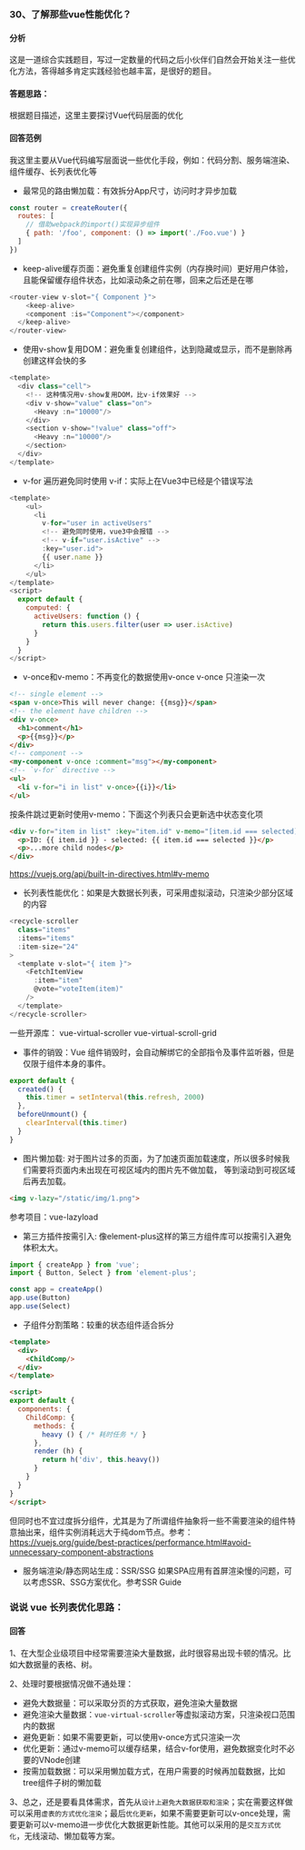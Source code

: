 ### 30、了解那些vue性能优化？

#### 分析
这是一道综合实践题目，写过一定数量的代码之后小伙伴们自然会开始关注一些优化方法，答得越多肯定实践经验也越丰富，是很好的题目。

#### 答题思路：
根据题目描述，这里主要探讨Vue代码层面的优化

#### 回答范例
我这里主要从Vue代码编写层面说一些优化手段，例如：代码分割、服务端渲染、组件缓存、长列表优化等

- 最常见的路由懒加载：有效拆分App尺寸，访问时才异步加载
```js
const router = createRouter({
  routes: [
    // 借助webpack的import()实现异步组件
    { path: '/foo', component: () => import('./Foo.vue') }
  ]
})
```

- keep-alive缓存页面：避免重复创建组件实例（内存换时间）更好用户体验，且能保留缓存组件状态，比如滚动条之前在哪，回来之后还是在哪
```js
<router-view v-slot="{ Component }">
	<keep-alive>
  	<component :is="Component"></component>
  </keep-alive>
</router-view>
```

- 使用v-show复用DOM：避免重复创建组件，达到隐藏或显示，而不是删除再创建这样会快的多
```js
<template>
  <div class="cell">
    <!-- 这种情况用v-show复用DOM，比v-if效果好 -->
    <div v-show="value" class="on">
      <Heavy :n="10000"/>
    </div>
    <section v-show="!value" class="off">
      <Heavy :n="10000"/>
    </section>
  </div>
</template>
```

- v-for 遍历避免同时使用 v-if：实际上在Vue3中已经是个错误写法
```js
<template>
    <ul>
      <li
        v-for="user in activeUsers"
        <!-- 避免同时使用，vue3中会报错 -->
        <!-- v-if="user.isActive" -->
        :key="user.id">
        {{ user.name }}
      </li>
    </ul>
</template>
<script>
  export default {
    computed: {
      activeUsers: function () {
        return this.users.filter(user => user.isActive)
      }
    }
  }
</script>
```

- v-once和v-memo：不再变化的数据使用v-once
v-once 只渲染一次
```html
<!-- single element -->
<span v-once>This will never change: {{msg}}</span>
<!-- the element have children -->
<div v-once>
  <h1>comment</h1>
  <p>{{msg}}</p>
</div>
<!-- component -->
<my-component v-once :comment="msg"></my-component>
<!-- `v-for` directive -->
<ul>
  <li v-for="i in list" v-once>{{i}}</li>
</ul>
```
按条件跳过更新时使用v-memo：下面这个列表只会更新选中状态变化项
```html
<div v-for="item in list" :key="item.id" v-memo="[item.id === selected]">
  <p>ID: {{ item.id }} - selected: {{ item.id === selected }}</p>
  <p>...more child nodes</p>
</div>
```
https://vuejs.org/api/built-in-directives.html#v-memo

- 长列表性能优化：如果是大数据长列表，可采用虚拟滚动，只渲染少部分区域的内容
```js
<recycle-scroller
  class="items"
  :items="items"
  :item-size="24"
>
  <template v-slot="{ item }">
    <FetchItemView
      :item="item"
      @vote="voteItem(item)"
    />
  </template>
</recycle-scroller>
```
一些开源库：
vue-virtual-scroller
vue-virtual-scroll-grid


- 事件的销毁：Vue 组件销毁时，会自动解绑它的全部指令及事件监听器，但是仅限于组件本身的事件。
```js
export default {
  created() {
    this.timer = setInterval(this.refresh, 2000)
  },
  beforeUnmount() {
    clearInterval(this.timer)
  }
}
```

- 图片懒加载:
对于图片过多的页面，为了加速页面加载速度，所以很多时候我们需要将页面内未出现在可视区域内的图片先不做加载， 等到滚动到可视区域后再去加载。
```html
<img v-lazy="/static/img/1.png">
```
参考项目：vue-lazyload

- 第三方插件按需引入:
像element-plus这样的第三方组件库可以按需引入避免体积太大。
```js
import { createApp } from 'vue';
import { Button, Select } from 'element-plus';

const app = createApp()
app.use(Button)
app.use(Select)
```

- 子组件分割策略：较重的状态组件适合拆分
```html
<template>
  <div>
    <ChildComp/>
  </div>
</template>

<script>
export default {
  components: {
    ChildComp: {
      methods: {
        heavy () { /* 耗时任务 */ }
      },
      render (h) {
        return h('div', this.heavy())
      }
    }
  }
}
</script>
```
但同时也不宜过度拆分组件，尤其是为了所谓组件抽象将一些不需要渲染的组件特意抽出来，组件实例消耗远大于纯dom节点。参考：https://vuejs.org/guide/best-practices/performance.html#avoid-unnecessary-component-abstractions


- 服务端渲染/静态网站生成：SSR/SSG
如果SPA应用有首屏渲染慢的问题，可以考虑SSR、SSG方案优化。参考SSR Guide




### 说说 vue 长列表优化思路：
#### 回答
1、在大型企业级项目中经常需要渲染大量数据，此时很容易出现卡顿的情况。比如大数据量的表格、树。

2、处理时要根据情况做不通处理：
- 避免大数据量：可以采取分页的方式获取，避免渲染大量数据
- 避免渲染大量数据：`vue-virtual-scroller`等虚拟滚动方案，只渲染视口范围内的数据
- 避免更新：如果不需要更新，可以使用v-once方式只渲染一次
- 优化更新：通过v-memo可以缓存结果，结合v-for使用，避免数据变化时不必要的VNode创建
- 按需加载数据：可以采用懒加载方式，在用户需要的时候再加载数据，比如tree组件子树的懒加载

3、总之，还是要看具体需求，首先从`设计上避免大数据获取和渲染`；实在需要这样做可以采用`虚表的方式优化渲染`；最后`优化更新`，如果不需要更新可以v-once处理，需要更新可以v-memo进一步优化大数据更新性能。其他可以采用的是`交互方式优化`，无线滚动、懒加载等方案。
